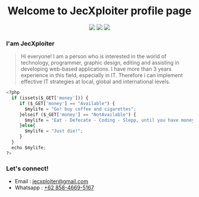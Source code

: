 
<h1 align="center">Welcome to JecXploiter profile page</h1>

<p align="center">
  <a href="https://twitter.com/JXploiter"><img src="https://img.shields.io/badge/Tweeter-%20-brightgreen?style=social&logo=twitter"></a>
  <a href="https://www.instagram.com/JecXploiter"><img src="https://img.shields.io/badge/Instagram-655-brightgreen?style=social&logo=instagram"></a>
  <a href="https://web.facebook.com/JXploiter"><img src="https://img.shields.io/badge/Facebook-642-brightgreen?style=social&logo=facebook"></a>
</p>

### I'am JecXploiter

> Hi everyone! I am a person who is interested in the world of technology, programmer, graphic design, editing and assisting in developing web-based applications. I have more than 3 years experience in this field, especially in IT. Therefore i can implement effective IT strategies at local, global and international levels.

```python
<?php
  if (issets($_GET['money'])) {
     if ($_GET['money'] == "Available") {
       $mylife = "Go! buy coffee and cigarettes";
     }elseif ($_GET['money'] == "NotAvailable") {
       $mylife = "Eat - Defecate - Coding - Slepp, until you have money";
     }else{
       $mylife = "Just die!";
     }
  }
  echo $mylife;
?>
```
### Let's connect!

- Email : <a href="mailto:jecxploiter@gmail.com?subject=Github_Message">jecxploiter@gmail.com</a>
- Whatsapp : <a href="https://wa.me/6285846695167">+62 858-4669-5167</a>
